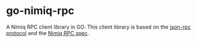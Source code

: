 # go-nimiq-rpc

A Nimiq RPC client library in GO. This client library is based on the [json-rpc protocol](https://www.jsonrpc.org/specification) and the [Nimiq RPC spec](https://github.com/nimiq/core-js/wiki/JSON-RPC-API#remotejs-client).

